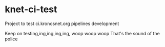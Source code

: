 # knet-ci-test
Project to test ci.kronosnet.org pipelines development

Keep on testing,ing,ing,ing,ing, woop woop woop
That's the sound of the police
